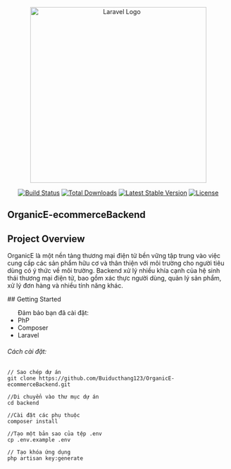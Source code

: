 <p align="center"><a href="https://laravel.com" target="_blank"><img src="https://raw.githubusercontent.com/laravel/art/master/logo-lockup/5%20SVG/2%20CMYK/1%20Full%20Color/laravel-logolockup-cmyk-red.svg" width="400" alt="Laravel Logo"></a></p>

<p align="center">
<a href="https://github.com/laravel/framework/actions"><img src="https://github.com/laravel/framework/workflows/tests/badge.svg" alt="Build Status"></a>
<a href="https://packagist.org/packages/laravel/framework"><img src="https://img.shields.io/packagist/dt/laravel/framework" alt="Total Downloads"></a>
<a href="https://packagist.org/packages/laravel/framework"><img src="https://img.shields.io/packagist/v/laravel/framework" alt="Latest Stable Version"></a>
<a href="https://packagist.org/packages/laravel/framework"><img src="https://img.shields.io/packagist/l/laravel/framework" alt="License"></a>
</p>

## OrganicE-ecommerceBackend
## Project Overview
<p>OrganicE là một nền tảng thương mại điện tử bền vững tập trung vào việc cung cấp các sản phẩm hữu cơ và thân thiện với môi trường cho người tiêu dùng có ý thức về môi trường. Backend xử lý nhiều khía cạnh của hệ sinh thái thương mại điện tử, bao gồm xác thực người dùng, quản lý sản phẩm, xử lý đơn hàng và nhiều tính năng khác.</p>
## Getting Started
<ul>Đảm bảo bạn đã cài đặt:
    <li>PhP</li>
    <li>Composer</li>
    <li>Laravel</li>
</ul>
<h6>Cách cài đặt:</h6>

    // Sao chép dự án
    git clone https://github.com/Buiducthang123/OrganicE-ecommerceBackend.git
    
    //Di chuyển vào thư mục dự án
    cd backend
    
    //Cài đặt các phụ thuộc
    composer install
    
    //Tạo một bản sao của tệp .env
    cp .env.example .env
    
    // Tạo khóa ứng dụng
    php artisan key:generate


